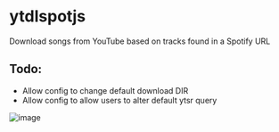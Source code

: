 # ytdlspotjs

Download songs from YouTube based on tracks found in a Spotify URL 

## Todo:

- Allow config to change default download DIR
- Allow config to allow users to alter default ytsr query

![image](https://user-images.githubusercontent.com/53444861/235282442-68284d51-8c76-43f4-92b7-a946cbe46402.png)
